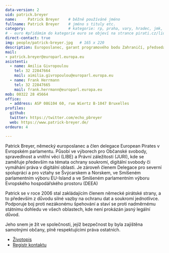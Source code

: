 ```yaml
---
data-version: 2
uid: patrick.breyer
name:     Patrick Breyer  	# běžně používáné jméno
fullname: Patrick Breyer  	# jméno s tituly etc.
category:                 	# kategorie: rp, praha, vary, hradec, jmk, senat
# - euro #přidámim do kategorie euro se objeví na strance pirati.cz/lide v kategii europoslancu
direct-contact: true
img: people/patrick-breyer.jpg   # 165 x 220
description: Europoslanec, garant programového bodu Zahraničí, předseda Evroské pirátské strany
mail:
- patrick.breyer@europarl.europa.eu 
asistenti:
  - name: Amilia Givropoulou
    tel: 32 22847664
    mail: aimilia.givropoulou@europarl.europa.eu
  - name: Frank Herrmann
    tel: 32 22847665
    mail: frank.herrmann@europarl.europa.eu
mob: 00322 28 45664
office: 
  - address: ASP 08G104 60, rue Wiertz B-1047 Bruxelles 
profiles:
  github:
  twitter: https://twitter.com/echo_pbreyer
  web: https://www.patrick-breyer.de/
ordeuro: 4

---
```

Patrick Breyer, německý europoslanec a člen delegace European Pirates v Evropském parlamentu. Působí ve výborech pro Občanské svobody, spravedlnost a vnitřní věci (LIBE) a Právní záležitosti (JURI), kde se zaměřuje především na témata ochrany soukromí, digitální svobody či vymáhání práva v digitální oblasti. Je zároveň členem Delegace pro severní spolupráci a pro vztahy se Švýcarskem a Norskem, ve Smíšeném parlamentním výboru EU-Island a ve Smíšeném parlamentním výboru Evropského hospodářského prostoru (DEEA)

Patrick se v roce 2006 stal zakládajícím členem německé pirátské strany, a to především z důvodu silné vazby na ochranu dat a soukromí jednotlivce. Podporuje boj proti nezákonému špehování a staví se proti nadměrnému státnímu dohledu ve všech oblastech, kde není prokázán jasný legální důvod. 

Jeho snem je žít ve společnosti, jejíž bezpečnost by byla zajištěna samotnými občany, plně respektujícími práva ostatních.

* [Životopis](https://www.europarl.europa.eu/meps/cs/197431/PATRICK_BREYER/cv#mep-card-content)
* [Registr kontaktu](https://www.europarl.europa.eu/meps/cs/197431/PATRICK_BREYER/meetings/past#mep-card-content)
